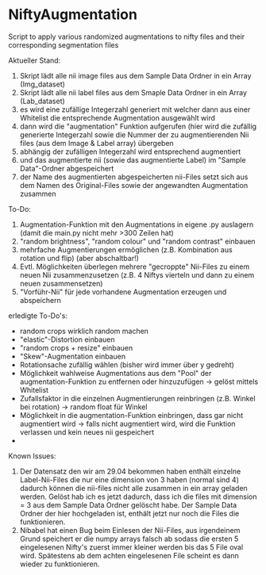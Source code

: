 # NiftyAugmentation
Script to apply various randomized augmentations to nifty files and their corresponding segmentation files


Aktueller Stand:
1. Skript lädt alle nii image files aus dem Sample Data Ordner in ein Array (Img_dataset)
2. Skript lädt alle nii label files aus dem Smaple Data Ordner in ein Array (Lab_dataset)
3. es wird eine zufällige Integerzahl generiert mit welcher dann aus einer Whitelist die entsprechende Augmentation ausgewählt wird
4. dann wird die "augmentation" Funktion aufgerufen (hier wird die zufällig generierte Integerzahl sowie die Nummer der zu augmentierenden Nii files (aus dem Image & Label array) übergeben
5. abhängig der zufälligen Integerzahl wird entsprechend augmentiert
6. und das augmentierte nii (sowie das augmentierte Label) im "Sample Data"-Ordner abgespeichert
7. der Name des augmentierten abgespeicherten nii-Files setzt sich aus dem Namen des Original-Files sowie der angewandten Augmentation zusammen


To-Do:
1. Augmentation-Funktion mit den Augmentations in eigene .py auslagern (damit die main.py nicht mehr >300 Zeilen hat)
2. "random brightness", "random colour" und "random contrast" einbauen
3. mehrfache Augmentierungen ermöglichen (z.B. Kombination aus rotation und flip) (aber abschaltbar!)
4. Evtl. Möglichkeiten überlegen mehrere "gecroppte" Nii-Files zu einem neuen Nii zusammenzusetzen
(z.B. 4 Niftys vierteln und dann zu einem neuen zusammensetzen)
5. "Vorführ-Nii" für jede vorhandene Augmentation erzeugen und abspeichern

erledigte To-Do's:
- random crops wirklich random machen
- "elastic"-Distortion einbauen
- "random crops + resize" einbauen
- "Skew"-Augmentation einbauen
-  Rotationsache zufällig wählen (bisher wird immer über y gedreht) 
- Möglichkeit wahlweise Augmentations aus dem "Pool" der augmentation-Funktion zu entfernen oder hinzuzufügen -> gelöst mittels Whitelist
- Zufallsfaktor in die einzelnen Augmentierungen reinbringen (z.B. Winkel bei rotation) -> random float für Winkel
- Möglichkeit in die augmentation-Funktion einbringen, dass gar nicht augmentiert wird -> falls nicht augmentiert wird, wird die Funktion verlassen und kein neues nii gespeichert
- 
Known Issues:
1. Der Datensatz den wir am 29.04 bekommen haben enthält einzelne Label-Nii-Files die nur eine dimension von 3 haben (normal sind 4) dadurch können die nii-files nicht alle zusammen in ein array geladen werden. Gelöst hab ich es jetzt dadurch, dass ich die files mit dimension = 3 aus dem Sample Data Ordner gelöscht habe. Der Sample Data Ordner der hier hochgeladen ist, enthält jetzt nur noch die Files die funktionieren.
2. Nibabel hat einen Bug beim Einlesen der Nii-Files, aus irgendeinem Grund speichert er die numpy arrays falsch ab sodass die ersten 5 eingelesenen Nifty's zuerst immer kleiner werden bis das 5 File oval wird. Spätestens ab dem achten eingelesenen File scheint es dann wieder zu funktionieren. 
